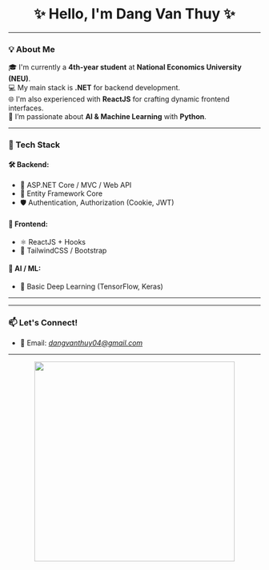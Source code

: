 <h1 align="center">✨ Hello, I'm Dang Van Thuy ✨</h1>
<p align="center">

</p>

---

### 💡 About Me

🎓 I'm currently a **4th-year student** at **National Economics University (NEU)**.  
💻 My main stack is **.NET** for backend development.  
🌐 I'm also experienced with **ReactJS** for crafting dynamic frontend interfaces.  
🧠 I’m passionate about **AI & Machine Learning** with **Python**.

---

### 🚀 Tech Stack

#### 🛠 Backend:
- 🧱 ASP.NET Core / MVC / Web API
- 🐘 Entity Framework Core
- 🛡️ Authentication, Authorization (Cookie, JWT)

#### 🎨 Frontend:
- ⚛️ ReactJS + Hooks
- 🌈 TailwindCSS / Bootstrap
#### 🤖 AI / ML:
- 🧠 Basic Deep Learning (TensorFlow, Keras)

---

---

### 📫 Let's Connect!

- 📧 Email: *dangvanthuy04@gmail.com*  


---

<p align="center">
  <img src="https://media.giphy.com/media/qgQUggAC3Pfv687qPC/giphy.gif" width="400" />
</p>

